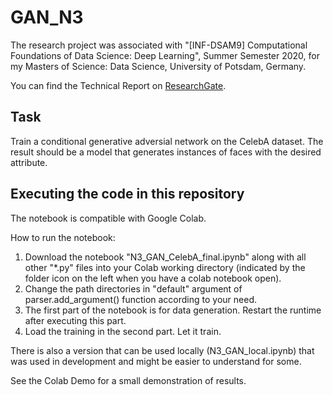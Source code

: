 # GAN_N3

The research project was associated with "[INF-DSAM9] Computational Foundations of Data Science: Deep Learning", Summer Semester 2020, for my Masters of Science: Data Science, University of Potsdam, Germany. 

You can find the Technical Report on [ResearchGate](https://www.researchgate.net/publication/355917170_Conditional_Generative_Adversarial_Network_generate_new_face_images_based_on_attributes).

## Task
Train a conditional generative adversial network on the CelebA dataset. The result should be a model that generates instances of faces with the desired attribute.

## Executing the code in this repository

The notebook is compatible with Google Colab. 

How to run the notebook:

1) Download the notebook "N3_GAN_CelebA_final.ipynb" along with all other "*.py" files into your Colab working directory (indicated by the folder icon on the left when you have a colab notebook open).
2) Change the path directories in "default" argument of parser.add_argument() function according to your need.
3) The first part of the notebook is for data generation. Restart the runtime after executing this part.
4) Load the training in the second part. Let it train.

There is also a version that can be used locally (N3_GAN_local.ipynb) that was used in development and might be easier to understand for some.

See the Colab Demo for a small demonstration of results.
